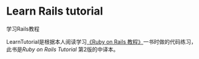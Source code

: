 # Learn Rails tutorial
学习Rails教程

LearnTutorial是根据本人阅读学习[《Ruby on Rails 教程》](http://railstutorial-china.org/)一书时做的代码练习，此书是*Ruby on Rails Tutorial* 第2版的中译本。

